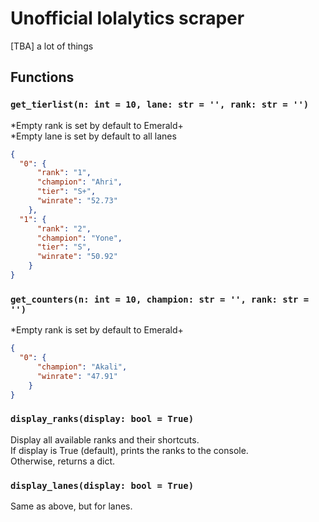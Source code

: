 # Unofficial lolalytics scraper  
[TBA] a lot of things

## Functions  
### `get_tierlist(n: int = 10, lane: str = '', rank: str = '')`
*Empty rank is set by default to Emerald+  
*Empty lane is set by default to all lanes  
```json
{
  "0": {
      "rank": "1",
      "champion": "Ahri",
      "tier": "S+",
      "winrate": "52.73"
    },
  "1": {
      "rank": "2",
      "champion": "Yone",
      "tier": "S",
      "winrate": "50.92"
    }
}
```

### `get_counters(n: int = 10, champion: str = '', rank: str = '')`  
*Empty rank is set by default to Emerald+
```json
{
  "0": {
      "champion": "Akali",
      "winrate": "47.91"
    }
}
```

### `display_ranks(display: bool = True)`
Display all available ranks and their shortcuts.  
If display is True (default), prints the ranks to the console.  
Otherwise, returns a dict.

### `display_lanes(display: bool = True)`
Same as above, but for lanes.
